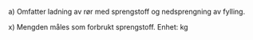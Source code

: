 a) Omfatter ladning av rør med sprengstoff og nedsprengning av fylling.

x) Mengden måles som forbrukt sprengstoff. Enhet: kg

